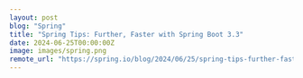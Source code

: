 ```yaml
---
layout: post
blog: "Spring"
title: "Spring Tips: Further, Faster with Spring Boot 3.3"
date: 2024-06-25T00:00:00Z
image: images/spring.png
remote_url: "https://spring.io/blog/2024/06/25/spring-tips-further-faster-with-spring-boot-3-3"
---
```

